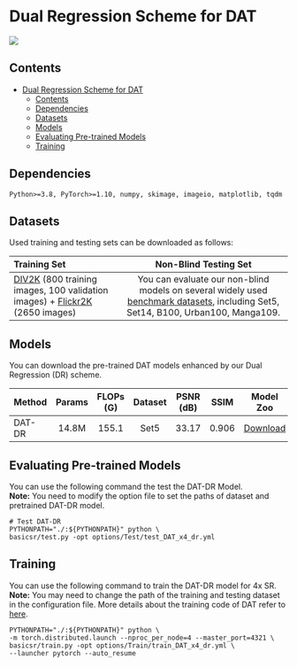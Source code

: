 # Dual Regression Scheme for DAT 


![](../figures/DAT.png)


## Contents
- [Dual Regression Scheme for DAT](#dual-regression-scheme-for-dat)
  - [Contents](#contents)
  - [Dependencies](#dependencies)
  - [Datasets](#datasets)
  - [Models](#models)
  - [Evaluating Pre-trained Models](#evaluating-pre-trained-models)
  - [Training](#training)

## Dependencies
```shell
Python>=3.8, PyTorch>=1.10, numpy, skimage, imageio, matplotlib, tqdm
```

## Datasets

Used training and testing sets can be downloaded as follows:

| Training Set                                                 |                         Non-Blind Testing Set                          |
| :----------------------------------------------------------- | :----------------------------------------------------------: |
| [DIV2K](https://data.vision.ee.ethz.ch/cvl/DIV2K/) (800 training images, 100 validation images) +  [Flickr2K](https://cv.snu.ac.kr/research/EDSR/Flickr2K.tar) (2650 images) | You can evaluate our non-blind models on several widely used [benchmark datasets](https://cv.snu.ac.kr/research/EDSR/benchmark.tar), including Set5, Set14, B100, Urban100, Manga109. |



## Models

You can download the pre-trained DAT models enhanced by our Dual Regression (DR) scheme.

| Method    | Params | FLOPs (G) | Dataset  | PSNR (dB) |  SSIM  |                          Model Zoo                           |                       
| :-------- | :----: | :-------: | :------: | :-------: | :----: | :----------------------------------------------------------: |
| DAT-DR    | 14.8M  |   155.1   | Set5 |   33.17  | 0.906  | [Download](https://github.com/guoyongcs/DRC/releases/download/v1.0/DAT_Dual_Regression.pth) |

## Evaluating Pre-trained Models
You can use the following command the test the DAT-DR Model.  
**Note:** You need to modify the option file to set the paths of dataset and pretrained DAT-DR model. 

```shell
# Test DAT-DR
PYTHONPATH="./:${PYTHONPATH}" python \
basicsr/test.py -opt options/Test/test_DAT_x4_dr.yml
```

## Training 

You can use the following command to train the DAT-DR model for 4x SR.   
**Note:** You may need to change the path of the training and testing dataset in the configuration file. More details about the training code of DAT refer to [here](https://github.com/zhengchen1999/DAT).


```shell
PYTHONPATH="./:${PYTHONPATH}" python \
-m torch.distributed.launch --nproc_per_node=4 --master_port=4321 \
basicsr/train.py -opt options/Train/train_DAT_x4_dr.yml \
--launcher pytorch --auto_resume
```